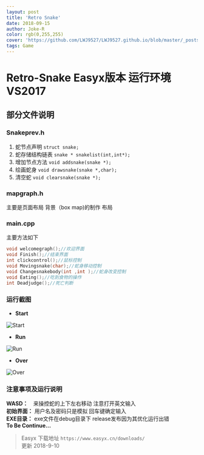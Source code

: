 ```yaml
---
layout: post
title: 'Retro Snake'
date: 2018-09-15
author: Joke-R
color: rgb(0,255,255)
cover: 'https://github.com/LWJ9527/LWJ9527.github.io/blob/master/_posts/resource/over.png?raw=true'
tags: Game
---
```

# **Retro-Snake**  Easyx版本 运行环境VS2017

## 部分文件说明

### **Snakeprev.h**  

1. 蛇节点声明 ```struct snake;```
2. 蛇存储结构链表 ```snake * snakelist(int,int*);```
3. 增加节点方法 ```void addsnake(snake *);```
4. 绘画蛇身 ```void drawsnake(snake *,char);```
5. 清空蛇 ```void clearsnake(snake *);```

### **mapgraph.h**

主要是页面布局 背景（box map)的制作 布局

### **main.cpp**

主要方法如下

```c++
void welcomegraph();//欢迎界面
void Finish();//结束界面
int clickcontrol();//鼠标控制
void Movingsnake(char);//蛇身移动控制
void Changesnakebody(int ,int );//蛇身改变控制
void Eating();//吃到食物的操作
int Deadjudge();//死亡判断
```

### 运行截图

- **Start**  

![Start](https://github.com/LWJ9527/Retro-Snake/blob/master/%E6%95%88%E6%9E%9C%E5%B1%95%E7%A4%BA/start.png?raw=true)

- **Run**

![Run](https://github.com/LWJ9527/Retro-Snake/blob/master/%E6%95%88%E6%9E%9C%E5%B1%95%E7%A4%BA/run.png?raw=true)

- **Over**

![Over](https://github.com/LWJ9527/Retro-Snake/blob/master/%E6%95%88%E6%9E%9C%E5%B1%95%E7%A4%BA/over.png?raw=true)

### 注意事项及运行说明

**WASD：**　来操控蛇的上下左右移动 注意打开英文输入  
**初始界面：** 用户名及密码只是模拟 回车键确定输入  
**EXE目录：** exe文件在debug目录下 release发布因为其优化运行出错  
**To Be Continue...**
> Easyx 下载地址 `https://www.easyx.cn/downloads/`  
> 更新 2018-9-10
